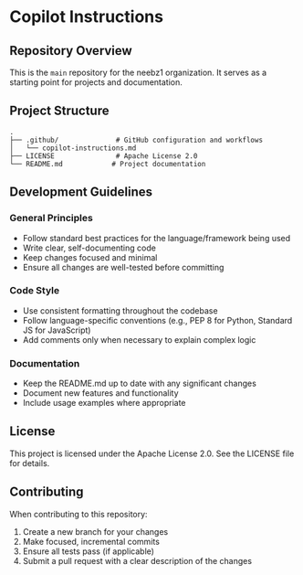 # Copilot Instructions

## Repository Overview

This is the `main` repository for the neebz1 organization. It serves as a starting point for projects and documentation.

## Project Structure

```
.
├── .github/              # GitHub configuration and workflows
│   └── copilot-instructions.md
├── LICENSE               # Apache License 2.0
└── README.md            # Project documentation
```

## Development Guidelines

### General Principles

- Follow standard best practices for the language/framework being used
- Write clear, self-documenting code
- Keep changes focused and minimal
- Ensure all changes are well-tested before committing

### Code Style

- Use consistent formatting throughout the codebase
- Follow language-specific conventions (e.g., PEP 8 for Python, Standard JS for JavaScript)
- Add comments only when necessary to explain complex logic

### Documentation

- Keep the README.md up to date with any significant changes
- Document new features and functionality
- Include usage examples where appropriate

## License

This project is licensed under the Apache License 2.0. See the LICENSE file for details.

## Contributing

When contributing to this repository:

1. Create a new branch for your changes
2. Make focused, incremental commits
3. Ensure all tests pass (if applicable)
4. Submit a pull request with a clear description of the changes
